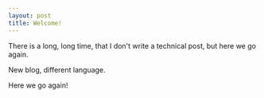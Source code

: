```yaml
---
layout: post
title: Welcome!
---
```


There is a long, long time, that I don't write a technical post, but here we go again.

New blog, different language.

Here we go again!
